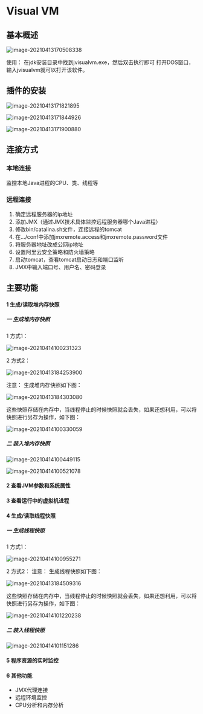 # Visual VM

## 基本概述 

![image-20210413170508338](C:\Users\93138\AppData\Roaming\Typora\typora-user-images\image-20210413170508338.png)

使用： 在jdk安装目录中找到jvisualvm.exe，然后双击执行即可 打开DOS窗口，输入jvisualvm就可以打开该软件。

## 插件的安装

![image-20210413171821895](C:\Users\93138\AppData\Roaming\Typora\typora-user-images\image-20210413171821895.png)

![image-20210413171844926](C:\Users\93138\AppData\Roaming\Typora\typora-user-images\image-20210413171844926.png)

![image-20210413171900880](C:\Users\93138\AppData\Roaming\Typora\typora-user-images\image-20210413171900880.png)

## 连接方式

### 本地连接

监控本地Java进程的CPU、类、线程等

### 远程连接

1. 确定远程服务器的ip地址
2. 添加JMX（通过JMX技术具体监控远程服务器哪个Java进程）
3. 修改bin/catalina.sh文件，连接远程的tomcat
4. 在…/conf中添加jmxremote.access和jmxremote.password文件
5. 将服务器地址改成公网ip地址
6. 设置阿里云安全策略和防火墙策略
7. 启动tomcat，查看tomcat启动日志和端口监听
8. JMX中输入端口号、用户名、密码登录
   


## 主要功能

#### 1 生成/读取堆内存快照

##### 一 生成堆内存快照 

1 方式1：

![image-20210414100231323](C:\Users\93138\AppData\Roaming\Typora\typora-user-images\image-20210414100231323.png)

2 方式2：

![image-20210413184253900](C:\Users\93138\AppData\Roaming\Typora\typora-user-images\image-20210413184253900.png)

注意： 生成堆内存快照如下图：

![image-20210413184303080](C:\Users\93138\AppData\Roaming\Typora\typora-user-images\image-20210413184303080.png)

这些快照存储在内存中，当线程停止的时候快照就会丢失，如果还想利用，可以将快照进行另存为操作，如下图：

![image-20210414100330059](C:\Users\93138\AppData\Roaming\Typora\typora-user-images\image-20210414100330059.png)

##### 二 装入堆内存快照

![image-20210414100449115](C:\Users\93138\AppData\Roaming\Typora\typora-user-images\image-20210414100449115.png)

![image-20210414100521078](C:\Users\93138\AppData\Roaming\Typora\typora-user-images\image-20210414100521078.png)

#### 2 查看JVM参数和系统属性

#### 3 查看运行中的虚拟机进程

#### 4 生成/读取线程快照

##### 一 生成线程快照 

1 方式1：

![image-20210414100955271](C:\Users\93138\AppData\Roaming\Typora\typora-user-images\image-20210414100955271.png)

2 方式2：  注意： 生成线程快照如下图：

![image-20210413184509316](C:\Users\93138\AppData\Roaming\Typora\typora-user-images\image-20210413184509316.png)

这些快照存储在内存中，当线程停止的时候快照就会丢失，如果还想利用，可以将快照进行另存为操作，如下图：

![image-20210414101220238](C:\Users\93138\AppData\Roaming\Typora\typora-user-images\image-20210414101220238.png)

#####  二 装入线程快照

![image-20210414101151286](C:\Users\93138\AppData\Roaming\Typora\typora-user-images\image-20210414101151286.png)

#### 5 程序资源的实时监控

#### 6 其他功能

- JMX代理连接 
- 远程环境监控 
- CPU分析和内存分析